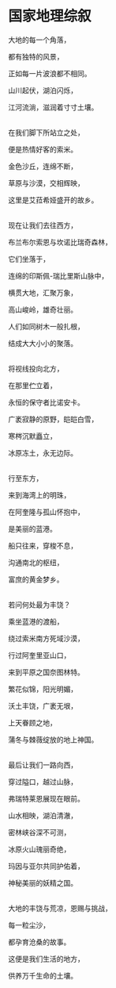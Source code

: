 # 国家地理综叙

大地的每一个角落，

都有独特的风景，

正如每一片波浪都不相同。

山川起伏，湖泊闪烁，

江河流淌，滋润着寸寸土壤。

<br>
在我们脚下所站立之处，

便是热情好客的索米。

金色沙丘，连绵不断，

草原与沙漠，交相辉映，

这里是艾菈希娅盛开的故乡。

<br>
现在让我们去往西方，

布兰布尔索恩与坎诺比瑞奇森林，

它们坐落于，

连绵的印斯佩-瑞比里斯山脉中，

横贯大地，汇聚万象，

高山峻岭，雄奇壮丽。

人们如同树木一般扎根，

结成大大小小的聚落。

<br>
将视线投向北方，

在那里伫立着，

永恒的保守者比诺安卡。

广袤寂静的原野，皑皑白雪，

寒梣沉默矗立，

冰原冻土，永无边际。

<br>
行至东方，

来到海湾上的明珠，

在阿奎隆与孤山怀抱中，

是美丽的蓝港。

船只往来，穿梭不息，

沟通南北的枢纽，

富庶的黄金梦乡。

<br>
若问何处最为丰饶？

乘坐蓝港的渡船，

绕过索米南方死域沙漠，

行过阿奎里亚山口，

来到平原之国奈图林特。

繁花似锦，阳光明媚，

沃土丰饶，广袤无垠，

上天眷顾之地，

蒲冬与棘薇绽放的地上神国。

<br>
最后让我们一路向西，

穿过隘口，越过山脉，

弗瑞特莱恩展现在眼前。

山水相映，湖泊清澈，

密林峡谷深不可测，

冰原火山瑰丽奇绝，

玛因与亚尔共同护佑着，

神秘美丽的妖精之国。

<br>
大地的丰饶与荒凉，恩赐与挑战，

每一粒尘沙，

都孕育沧桑的故事。

这便是我们生活的地方，

供养万千生命的土壤。

<br>
<br>

